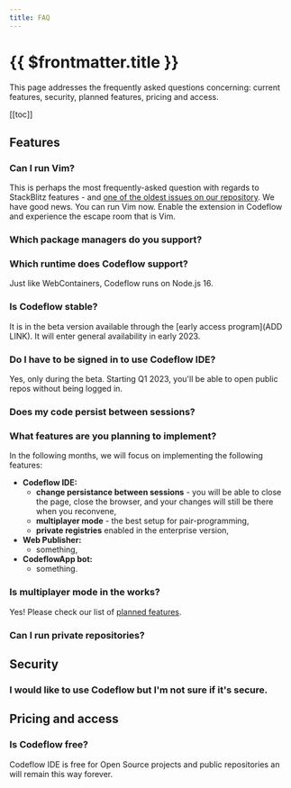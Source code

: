 ```yaml
---
title: FAQ
---
```


# {{ $frontmatter.title }}

This page addresses the frequently asked questions concerning: current features, security, planned features, pricing and access.

[[toc]]

## Features

### Can I run Vim?

This is perhaps the most frequently-asked question with regards to StackBlitz features - and [one of the oldest issues on our repository](https://github.com/stackblitz/core/issues/3). We have good news. You can run Vim now. Enable the extension in Codeflow and experience the escape room that is Vim.

### Which package managers do you support?

<!--@include: ./parts/supported-packages.md-->

### Which runtime does Codeflow support?

Just like WebContainers, Codeflow runs on Node.js 16.

### Is Codeflow stable?
It is in the beta version available through the [early access program](ADD LINK). It will enter general availability in early 2023.

### Do I have to be signed in to use Codeflow IDE? 

Yes, only during the beta. Starting Q1 2023, you'll be able to open public repos without being logged in.

### Does my code persist between sessions?

<!--@include: ./parts/persistance.md-->

### What features are you planning to implement?

In the following months, we will focus on implementing the following features:
- **Codeflow IDE:**
    - **change persistance between sessions** - you will be able to close the page, close the browser, and your changes will still be there when you reconvene,
    - **multiplayer mode** - the best setup for pair-programming,
    - **private registries** enabled in the enterprise version,
- **Web Publisher:**
    - something,
- **CodeflowApp bot:**
    - something.

### Is multiplayer mode in the works?
Yes! Please check our list of [planned features](#what-features-are-you-planning-to-implement).

### Can I run private repositories?
<!-- TODO -->

## Security 

### I would like to use Codeflow but I'm not sure if it's secure.


## Pricing and access

### Is Codeflow free?
Codeflow IDE is free for Open Source projects and public repositories an will remain this way forever.